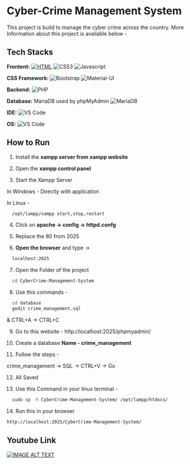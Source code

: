 
# Cyber-Crime Management System

This project is build to manage the cyber crime across the country. More Information about this project is available below -



## Tech Stacks

**Frontent:** [![HTML](https://img.shields.io/badge/HTML-239120?style=for-the-badge&logo=html5&logoColor=white
)](https://choosealicense.com/licenses/mit/)
![CSS3](https://img.shields.io/badge/CSS-239120?&style=for-the-badge&logo=css3&logoColor=white)
![Javascript](https://img.shields.io/badge/JavaScript-323330?style=for-the-badge&logo=javascript&logoColor=F7DF1E
)

**CSS Framework:** ![Bootstrap](https://img.shields.io/badge/Bootstrap-563D7C?style=for-the-badge&logo=bootstrap&logoColor=white)
![Material-UI](https://img.shields.io/badge/Material--UI-0081CB?style=for-the-badge&logo=material-ui&logoColor=white)

**Backend:** 
![PHP](https://img.shields.io/badge/PHP-777BB4?style=for-the-badge&logo=php&logoColor=white)

**Database:** MariaDB used by phpMyAdmin
![MariaDB](https://img.shields.io/badge/MariaDB-003545?style=for-the-badge&logo=mariadb&logoColor=white)

**IDE:** 
![VS Code](https://img.shields.io/badge/Visual_Studio_Code-0078D4?style=for-the-badge&logo=visual%20studio%20code&logoColor=white)

**OS:** ![VS Code](https://img.shields.io/badge/Arch_Linux-1793D1?style=for-the-badge&logo=arch-linux&logoColor=white)



## How to Run

1. Install the **xampp server from xampp website**

2. Open the **xampp control panel**

3. Start the Xampp Server

In Windows - Directly with application

In Linux - 
```bash
  /opt/lampp/xampp start,stop,restart
```

4. Click on **apache -> config -> httpd.confg**

5. Replace the 80 from 2025

6. **Open the browser** and type ->

```bash
  localhost:2025
```

7. Open the Folder of the project

```bash
  cd CyberCrime-Management-System
```
8. Use this commands -
```bash
  cd database
  gedit crime_management.sql
```

& CTRL+A -> CTRL+C

9. Go to this website -
http://localhost:2025/phpmyadmin/

10. Create a database
**Name - crime_management**

11. Follow the steps -

crime_management -> SQL -> CTRL+V -> Go

12. All Saved

13. Use this Command in your linux terminal -
```bash
  sudo cp -R CyberCrime-Management-System/ /opt/lampp/htdocs/
```

14. Run this in your browser
```bash
http://localhost:2025/CyberCrime-Management-System/
```


## Youtube Link
[![IMAGE ALT TEXT](http://img.youtube.com/vi/qK-kkwqS094/0.jpg)](https://www.youtube.com/watch?v=qK-kkwqS094)
